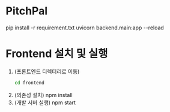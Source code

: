 # PitchPal
pip install -r requirement.txt
uvicorn backend.main:app --reload

# Frontend 설치 및 실행
1. (프론트엔드 디렉터리로 이동)  
   ```bash
   cd frontend
2. (의존성 설치)
   npm install
3. (개발 서버 실행)
   npm start
